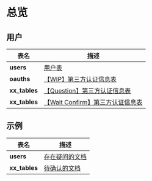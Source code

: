 # 总览

## 用户

| 表名          | 描述                                 |
| ------------- | ------------------------------------ |
| **users**     | [用户表](./user/users)               |
| **oauths**    | [【WIP】第三方认证信息表](./user/users)          |
| **xx_tables** | [【Question】第三方认证信息表](./user/users)     |
| **xx_tables** | [【Wait Confirm】第三方认证信息表](./user/users) |


## 示例

| 表名      | 描述                                                |
| --------- | --------------------------------------------------- |
| **users** | <a class="q" href="./user/users">存在疑问的文档</a> |
| **xx_tables** | <a class="c" href="./user/users">待确认的文档</a>   |

